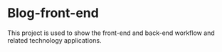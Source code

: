 # Blog-front-end


This project is used to show the front-end and back-end workflow and related technology applications.
